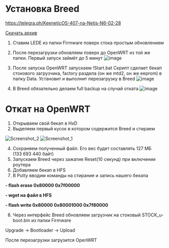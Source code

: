 # Установка Breed
https://telegra.ph/KeeneticOS-407-na-Netis-N6-02-28

[Скачать архив](https://github.com/spatiumstas/Netis-N6-Breed/archive/refs/heads/main.zip)
1. Ставим LEDE из папки Firmware поверх стока простым обновлением 
2. После перезагрузки обновляем поверх до OpenWRT из той же папки. Первый запуск займёт до 5 минут
![image](https://github.com/spatiumstas/Netis-N6-Breed/assets/79056064/0f407c46-addb-4d1b-9c17-7b8a0b24bda7)

3. После запуска OpenWRT запускаем !Start.bat
Скрипт сделает бекап стокового загрузчика, factory раздела (он же mtd2, он же eeprom) в папку Data. Установит и выполнит перезагрузку в Breed
![image](https://github.com/spatiumstas/Netis-N6-Breed/assets/79056064/a4602e80-363d-4970-ab0c-5970e66f9076)

4. В Breed обязательно делаем full backup на случай отката
![image](https://github.com/spatiumstas/Netis-N6-Breed/assets/79056064/a67b8db4-fc3e-407e-b246-3034fb72f01e)


# Откат на OpenWRT
1. Открываем свой бекап в HxD
2. Выделяем первый кусок в котором содержится Breed и стираем

![Screenshot_2](https://github.com/spatiumstas/Netis-N6-Breed/assets/79056064/0f938411-9a03-42cf-b70f-cd79f0f06ef6)
![Screenshot_1](https://github.com/spatiumstas/Netis-N6-Breed/assets/79056064/0b55d9c4-17e3-4b08-9c7d-cfc9e31e4926)

4. Сохраняем полученный файл. Его вес будет составлять 127 МБ (133 693 440 байт)
5. Запускаем Breed через зажатие Reset(10 секунд) при включении роутера
6. Добавляем бекап в HFS
7. В Putty вводим команды на стирание и запись нашего бекапа

**- flash erase 0x80000 0x7f00000**

**- wget на файл в HFS**

**- flash write 0x80000 0x80001000 0x7f80000**

8. Через интерфейс Breed обновляем загрузчик на стоковый STOCK_u-boot.bin из папки Firmware

Upgrade -> Bootloader -> Upload

После перезагрузки загрузится OpenWRT
